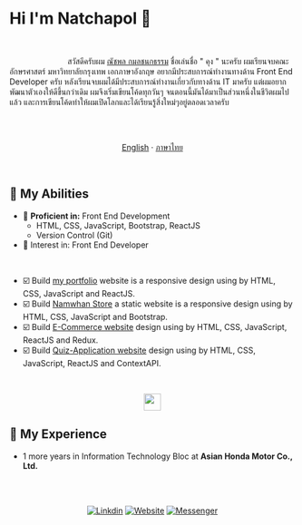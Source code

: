 # Hi I'm Natchapol :wave:
<br/>

 &nbsp; &nbsp; &nbsp; &nbsp; &nbsp; &nbsp; &nbsp; &nbsp; &nbsp; &nbsp; &nbsp; &nbsp; &nbsp; สวัสดีครับผม [ณัชพล กมลชนกธรรม](https://reactportfolio-natchapol.netlify.app/) ชื่อเล่นชื่อ " คุง " นะครับ ผมเรียนจบคณะอักษรศาสตร์ มหาวิทยาลัยกรุงเทพ เอกภาษาอังกฤษ อยากมีประสบการณ์ทำงานทางด้าน Front End Developer ครับ
 หลังเรียนจบผมได้มีประสบการณ์ทำงานเกี่ยวกับทางด้าน IT มาครับ แต่ผมอยากพัฒนาตัวเองให้ดีขึ้นกว่าเดิม ผมจึงเริ่มเขียนโค้ดทุกวันๆ จนตอนนี้มันได้มาเป็นส่วนหนึ่งในชีวิตผมไปแล้ว และการเขียนโค้ดทำให้ผมเปิดโลกและได้เรียนรู้สิ่งใหม่ๆอยู่ตลอดเวลาครับ
 
 <br />
 <br />
 
<p align="center">
<a href="README.md" alt="Eng ver">English</a>
·
<a href="/docs/readme_th.md" alt="Thai ver">ภาษาไทย</a>
</p>

<br />

##  :rocket: My Abilities
- :high_brightness: **Proficient in:** Front End Development
   - HTML, CSS, JavaScript, Bootstrap, ReactJS
   - Version Control (Git)
- :running: Interest in: Front End Developer
<br />

- :ballot_box_with_check: Build [my portfolio](https://reactportfolio-natchapol.netlify.app/) website is a responsive design using by HTML, CSS, JavaScript and ReactJS.
- :ballot_box_with_check: Build [Namwhan Store](https://github.com/kungbaman/my-family-business-bootstrap) a static website is a responsive design using by HTML, CSS, JavaScript and Bootstrap.
- :ballot_box_with_check: Build [E-Commerce website](https://github.com/kungbaman/E-Commerce-Website-React-Redux) design using by HTML, CSS, JavaScript, ReactJS and Redux.
- :ballot_box_with_check: Build [Quiz-Application website](https://github.com/kungbaman/QuizApp-React-Workshop-ContextAPI) design using by HTML, CSS, JavaScript, ReactJS and ContextAPI.

<br/>

<p align="center">
<img height="30" src="https://skillicons.dev/icons?i=html,css,javascript,bootstrap,react,git,github,vscode" />
</p>

## :post_office: My Experience
- 1 more years in Information Technology Bloc at **Asian Honda Motor Co., Ltd.**

<br/>
<br/>

<div align="center">

[![Linkdin](https://img.shields.io/badge/-Natchapol%20K-0D8BF2?style=flat-square&logo=Linkedin&logoColor=white&link=https://www.linkedin.com/in/natchapol-kamonchanoktham-551b18190/)](https://www.linkedin.com/in/natchapol-kamonchanoktham-551b18190/)
[![Website](https://img.shields.io/badge/-Natchapol%20Kamonchanoktham-6851DB?style=flat-square&logo=Google-Chrome&logoColor=BFBFBF&link=https://reactportfolio-natchapol.netlify.app/)](https://reactportfolio-natchapol.netlify.app/)
[![Messenger](https://img.shields.io/badge/-Natchapol%20K%20Kamonchanoktham-E47C7E?style=flat-square&logo=Messenger&logoColor=white&link=https://www.linkedin.com/in/natchapol-kamonchanoktham-551b18190/)](https://www.messenger.com/t/100003381651560/) </div>

